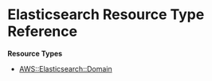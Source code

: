 # Elasticsearch Resource Type Reference<a name="AWS_Elasticsearch"></a>

**Resource Types**
+ [AWS::Elasticsearch::Domain](aws-resource-elasticsearch-domain.md)